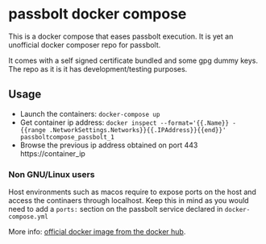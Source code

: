 # passbolt docker compose

This is a docker compose that eases passbolt execution.
It is yet an unofficial docker composer repo for passbolt.

It comes with a self signed certificate bundled and some gpg dummy keys.
The repo as it is it has development/testing purposes.

## Usage

* Launch the containers: ```docker-compose up```
* Get container ip address: ```docker inspect --format='{{.Name}} - {{range .NetworkSettings.Networks}}{{.IPAddress}}{{end}}' passboltcompose_passbolt_1```
* Browse the previous ip address obtained on port 443 https://container_ip

### Non GNU/Linux users

Host environments such as macos require to expose ports on the host and access the continaers through localhost.
Keep this in mind as you would need to add a ```ports:``` section on the passbolt service declared in ```docker-compose.yml```

More info: [official docker image from the docker hub](https://hub.docker.com/r/passbolt/passbolt/).

